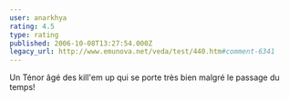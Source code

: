 ```yaml
---
user: anarkhya
rating: 4.5
type: rating
published: 2006-10-08T13:27:54.000Z
legacy_url: http://www.emunova.net/veda/test/440.htm#comment-6341
---
```

Un Ténor âgé des kill'em up qui se porte très bien malgré le passage du temps!